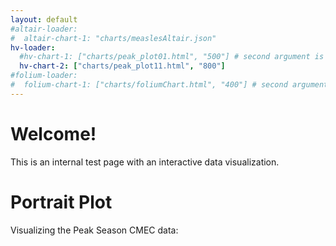 ```yaml
---
layout: default
#altair-loader:
#  altair-chart-1: "charts/measlesAltair.json"
hv-loader:
  #hv-chart-1: ["charts/peak_plot01.html", "500"] # second argument is the desired height
  hv-chart-2: ["charts/peak_plot11.html", "800"] 
#folium-loader:
#  folium-chart-1: ["charts/foliumChart.html", "400"] # second argument is the desired height
---
```


# Welcome!

This is an internal test page with an interactive data visualization.

# Portrait Plot

Visualizing the Peak Season CMEC data:

<div id="hv-chart-2"></div>
